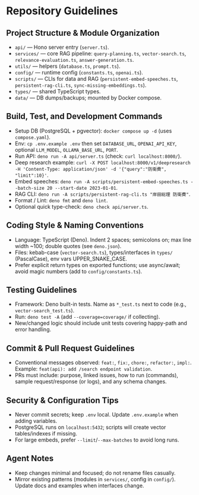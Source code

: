 # Repository Guidelines

## Project Structure & Module Organization
- `api/` — Hono server entry (`server.ts`).
- `services/` — core RAG pipeline: `query-planning.ts`, `vector-search.ts`, `relevance-evaluation.ts`, `answer-generation.ts`.
- `utils/` — helpers (`database.ts`, `prompt.ts`).
- `config/` — runtime config (`constants.ts`, `openai.ts`).
- `scripts/` — CLIs for data and RAG (`persistent-embed-speeches.ts`, `persistent-rag-cli.ts`, `sync-missing-embeddings.ts`).
- `types/` — shared TypeScript types.
- `data/` — DB dumps/backups; mounted by Docker compose.

## Build, Test, and Development Commands
- Setup DB (PostgreSQL + pgvector): `docker compose up -d` (uses `compose.yaml`).
- Env: `cp .env.example .env` then set `DATABASE_URL`, `OPENAI_API_KEY`, optional `LLM_MODEL`, `OLLAMA_BASE_URL`, `PORT`.
- Run API: `deno run -A api/server.ts` (check: `curl localhost:8000/`).
- Deep research example: `curl -X POST localhost:8000/v1/deepresearch -H 'Content-Type: application/json' -d '{"query":"防衛費", "limit":10}'`.
- Embed speeches: `deno run -A scripts/persistent-embed-speeches.ts --batch-size 20 --start-date 2023-01-01`.
- RAG CLI: `deno run -A scripts/persistent-rag-cli.ts "岸田総理 防衛費"`.
- Format / Lint: `deno fmt` and `deno lint`.
- Optional quick type-check: `deno check api/server.ts`.

## Coding Style & Naming Conventions
- Language: TypeScript (Deno). Indent 2 spaces; semicolons on; max line width ~100; double quotes (see `deno.json`).
- Files: kebab-case (`vector-search.ts`), types/interfaces in `types/` (PascalCase), env vars UPPER_SNAKE_CASE.
- Prefer explicit return types on exported functions; use async/await; avoid magic numbers (add to `config/constants.ts`).

## Testing Guidelines
- Framework: Deno built-in tests. Name as `*_test.ts` next to code (e.g., `vector-search_test.ts`).
- Run: `deno test -A` (add `--coverage=coverage/` if collecting).
- New/changed logic should include unit tests covering happy-path and error handling.

## Commit & Pull Request Guidelines
- Conventional messages observed: `feat:`, `fix:`, `chore:`, `refactor:`, `impl:`. Example: `feat(api): add /search endpoint validation`.
- PRs must include: purpose, linked issues, how to run (commands), sample request/response (or logs), and any schema changes.

## Security & Configuration Tips
- Never commit secrets; keep `.env` local. Update `.env.example` when adding variables.
- PostgreSQL runs on `localhost:5432`; scripts will create vector tables/indexes if missing.
- For large embeds, prefer `--limit`/`--max-batches` to avoid long runs.

## Agent Notes
- Keep changes minimal and focused; do not rename files casually.
- Mirror existing patterns (modules in `services/`, config in `config/`). Update docs and examples when interfaces change.
